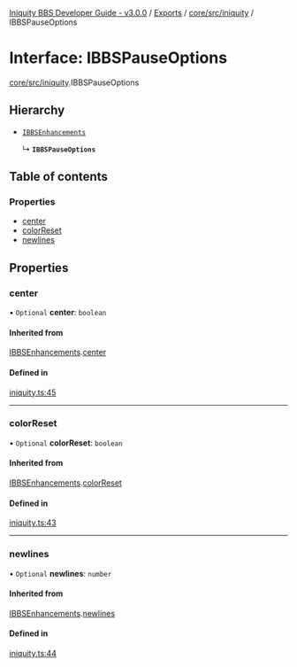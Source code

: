 [Iniquity BBS Developer Guide - v3.0.0](../README.md) / [Exports](../modules.md) / [core/src/iniquity](../modules/core_src_iniquity.md) / IBBSPauseOptions

# Interface: IBBSPauseOptions

[core/src/iniquity](../modules/core_src_iniquity.md).IBBSPauseOptions

## Hierarchy

- [`IBBSEnhancements`](core_src_iniquity.IBBSEnhancements.md)

  ↳ **`IBBSPauseOptions`**

## Table of contents

### Properties

- [center](core_src_iniquity.IBBSPauseOptions.md#center)
- [colorReset](core_src_iniquity.IBBSPauseOptions.md#colorreset)
- [newlines](core_src_iniquity.IBBSPauseOptions.md#newlines)

## Properties

### center

• `Optional` **center**: `boolean`

#### Inherited from

[IBBSEnhancements](core_src_iniquity.IBBSEnhancements.md).[center](core_src_iniquity.IBBSEnhancements.md#center)

#### Defined in

[iniquity.ts:45](https://github.com/iniquitybbs/iniquity/blob/4b29673/packages/core/src/iniquity.ts#L45)

___

### colorReset

• `Optional` **colorReset**: `boolean`

#### Inherited from

[IBBSEnhancements](core_src_iniquity.IBBSEnhancements.md).[colorReset](core_src_iniquity.IBBSEnhancements.md#colorreset)

#### Defined in

[iniquity.ts:43](https://github.com/iniquitybbs/iniquity/blob/4b29673/packages/core/src/iniquity.ts#L43)

___

### newlines

• `Optional` **newlines**: `number`

#### Inherited from

[IBBSEnhancements](core_src_iniquity.IBBSEnhancements.md).[newlines](core_src_iniquity.IBBSEnhancements.md#newlines)

#### Defined in

[iniquity.ts:44](https://github.com/iniquitybbs/iniquity/blob/4b29673/packages/core/src/iniquity.ts#L44)
